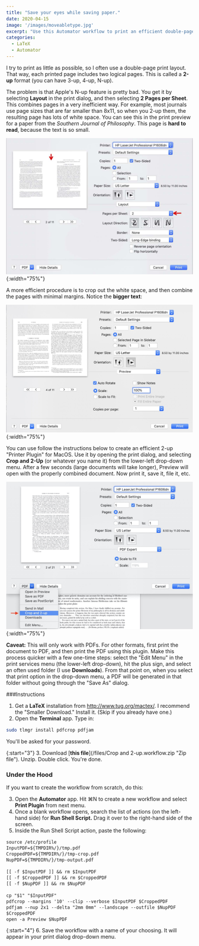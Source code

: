 ```yaml
---
title: "Save your eyes while saving paper."
date: 2020-04-15 
image: '/images/moveabletype.jpg'
excerpt: "Use this Automator workflow to print an efficient double-page (2-up) layout."
categories: 
  - LaTeX
  - Automator
---
```


I try to print as little as possible, so I often use a double-page print layout. That way, each printed page includes two logical pages. This is called a **2-up** format (you can have 3-up, 4-up, N-up). 

The problem is that Apple's N-up feature is pretty bad. You get it by selecting **Layout** in the print dialog, and then selecting **2 Pages per Sheet**. This combines pages in a very inefficient way. For example, most journals use page sizes that are far smaller than 8x11, so when you 2-up them, the resulting page has lots of white space. You can see this in the print preview for a paper from the *Southern Journal of Philosophy*. This page is **hard to read**, because the text is so small.

![Standard 2-up Layout](/images/Print-dialog-standard-layout.jpg){:width="75%"}


A more efficient procedure is to crop out the white space, and then combine the pages with minimal margins. Notice the **bigger text**: 
 
![Better 2-up Layout](/images/print-dialog-better-layout.jpg){:width="75%"}

You can use follow the instructions below to create an efficient 2-up "Printer Plugin" for MacOS. Use it by opening the print dialog, and selecting **Crop and 2-Up** (or whatever you name it) from the lower-left drop-down menu. After a few seconds (large documents will take longer), Preview will open with the properly combined document. Now print it, save it, file it, etc. 


![Print Dialog Dropdown Menu](/images/print-dialog-dropdown.jpg){:width="75%"}

**Caveat:** This will only work with PDFs. For other formats, first print the document to PDF, and then print the PDF using this plugin. Make this process quicker with a few one-time steps: select the "Edit Menu" in the print services menu (the lower-left drop-down), hit the plus sign, and select an often used folder (I use **Downloads**). From that point on, when you select that print option in the drop-down menu, a PDF will be generated in that folder without going through the "Save As" dialog. 


###Instructions

1. Get a **LaTeX** installation from http://www.tug.org/mactex/. I recommend the "Smaller Download." Install it. (Skip if you already have one.)
2. Open the **Terminal** app. Type in:

~~~ bash
sudo tlmgr install pdfcrop pdfjam
~~~

You'll be asked for your password.

{:start="3"}
3. Download [**this file**](/files/Crop and 2-up.workflow.zip "Zip file"). Unzip. Double click. You're done.


### Under the Hood

If you want to create the workflow from scratch, do this:

3. Open the **Automator** app. Hit ⌘N to create a new workflow and select **Print Plugin** from next menu.
4. Once a blank workflow opens, search the list of actions (on the left-hand side) for **Run Shell Script.** Drag it over to the right-hand side of the screen.
5. Inside the Run Shell Script action, paste the following:

~~~ shell
source /etc/profile
InputPDF=${TMPDIR%/}/tmp.pdf
CroppedPDF=${TMPDIR%/}/tmp-crop.pdf
NupPDF=${TMPDIR%/}/tmp-output.pdf

[[ -f $InputPDF ]] && rm $InputPDF
[[ -f $CroppedPDF ]] && rm $CroppedPDF
[[ -f $NupPDF ]] && rm $NupPDF

cp "$1" "$InputPDF"
pdfcrop --margins '10' --clip --verbose $InputPDF $CroppedPDF
pdfjam --nup 2x1 --delta "2mm 0mm" --landscape --outfile $NupPDF $CroppedPDF
open -a Preview $NupPDF

~~~

{:start="4"}
6. Save the workflow with a name of your choosing. It will appear in your print dialog drop-down menu. 